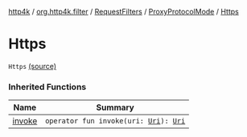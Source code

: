 [http4k](../../../index.md) / [org.http4k.filter](../../index.md) / [RequestFilters](../index.md) / [ProxyProtocolMode](index.md) / [Https](./-https.md)

# Https

`Https` [(source)](https://github.com/http4k/http4k/blob/master/http4k-core/src/main/kotlin/org/http4k/filter/RequestFilters.kt#L51)

### Inherited Functions

| Name | Summary |
|---|---|
| [invoke](invoke.md) | `operator fun invoke(uri: `[`Uri`](../../../org.http4k.core/-uri/index.md)`): `[`Uri`](../../../org.http4k.core/-uri/index.md) |

